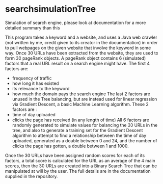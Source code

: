 # searchsimulationTree
Simulation of search engine, please look at documentation for a more detailed summary than this

This program takes a keyword and a website, and uses a Java web crawler (not written by me, credit given to its creator in
the documentation) in order to pull webpages on the given website that involve the keyword in some way. Once 30 URLs have been
extracted from the website, they are used to form 30 pageRank objects.
A pageRank object contains 6 (simulated) factors that a real URL result on a search engine might have. The first 4 factors are:
- frequency of traffic
- how long it has existed
- its relevance to the keyword
- how much the domain pays the search engine
The last 2 factors are unused in the Tree balancing, but are instead used for linear regression via Gradient Descent, a basic 
Machine Learning algorithm. These 2 factors are :
- time of day uploaded
- clicks the page has received (in any length of time)
All 6 factors are randomly generated to simulate values for balancing the 30 URLs in the tree, and also to generate a training set
for the Gradient Descent algorithm to attempt to find a relationship between the time of day uploaded, generated as a double between
0 and 24, and the number of clicks the page has gotten, a double between 1 and 1000.

Once the 30 URLs have been assigned random scores for each of its factors, a total score is calculated for the URL as an average
of the 4 main scores, then the 30 URLs are created into a Binary Search Tree that can be manipulated at will by the user. The full
details are in the documentation supplied in the repository.
